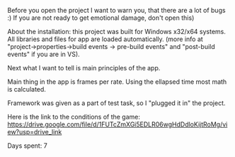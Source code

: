 Before you open the project I want to warn you, that there are a lot of bugs :)
If you are not ready to get emotional damage, don't open this)

About the installation: this project was built for Windows x32/x64 systems. All libraries and files for app are loaded automatically.
(more info at "project->properties->build events -> pre-build events" and "post-build events" if you are in VS).

Next what I want to tell is main principles of the app.

Main thing in the app is frames per rate. Using the ellapsed time most math is calculated.

Framework was given as a part of test task, so I "plugged it in" the project.

Here is the link to the conditions of the game: https://drive.google.com/file/d/1FUTcZmXGi5EDLR06wgHdDdloKijtRoMg/view?usp=drive_link

Days spent: 7